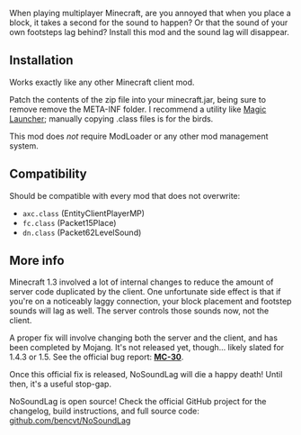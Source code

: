 When playing multiplayer Minecraft, are you annoyed that when you place a block,
it takes a second for the sound to happen? Or that the sound of your own
footsteps lag behind? Install this mod and the sound lag will disappear.

## Installation

Works exactly like any other Minecraft client mod.

Patch the contents of the zip file into your minecraft.jar, being sure to remove
remove the META-INF folder. I recommend a utility like
[Magic Launcher](http://www.minecraftforum.net/topic/939149-magiclauncher/);
manually copying .class files is for the birds.

This mod does *not* require ModLoader or any other mod management system.

## Compatibility

Should be compatible with every mod that does not overwrite:

- `axc.class` (EntityClientPlayerMP)
- `fc.class` (Packet15Place)
- `dn.class` (Packet62LevelSound)

## More info

Minecraft 1.3 involved a lot of internal changes to reduce the amount of server
code duplicated by the client. One unfortunate side effect is that if you're on
a noticeably laggy connection, your block placement and footstep sounds will
lag as well. The server controls those sounds now, not the client.

A proper fix will involve changing both the server and the client, and has been
completed by Mojang. It's not released yet, though... likely slated for 1.4.3
or 1.5. See the official bug report:
**[MC-30](https://mojang.atlassian.net/browse/MC-30)**.

Once this official fix is released, NoSoundLag will die a happy death! Until
then, it's a useful stop-gap.

NoSoundLag is open source! Check the official GitHub project for the changelog,
build instructions, and full source code:
[github.com/bencvt/NoSoundLag](https://github.com/bencvt/NoSoundLag)
